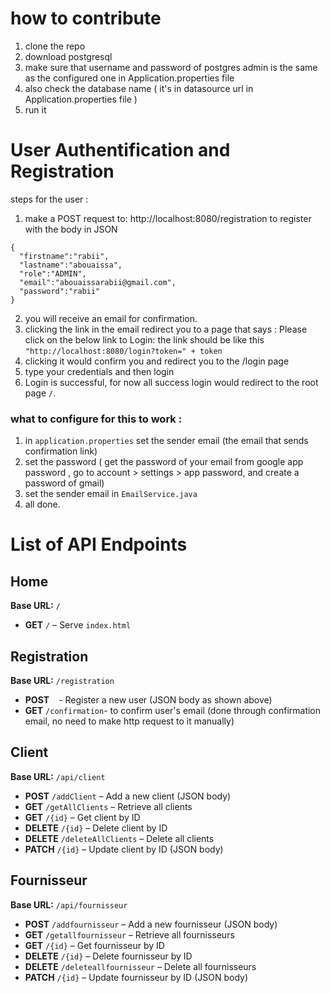 # how to contribute
1. clone the repo
2. download postgresql
3. make sure that username and password of postgres admin is the same as the configured one in Application.properties file
4. also check the database name ( it's in datasource url in Application.properties file )
5. run it

# User Authentification and Registration
steps for the user :
1. make a POST request to: http://localhost:8080/registration to register with the body in JSON
````
{
  "firstname":"rabii",
  "lastname":"abouaissa",
  "role":"ADMIN",
  "email":"abouaissarabii@gmail.com",
  "password":"rabii"
}
````
2. you will receive an email for confirmation.
3. clicking the link in the email redirect you to a page that says : Please click on the below link to Login:
the link should be like this ``"http://localhost:8080/login?token=" + token``
4. clicking it would confirm you and redirect you to the /login page
5. type your credentials and then login
6. Login is successful, for now all success login would redirect to the root page ``/``.
### what to configure for this to work :
1. in ``application.properties`` set the sender email (the email that sends confirmation link)
2. set the password ( get the password of your email from google app password , go to account > settings > app password, and create a password of gmail)
3. set the sender email in ``EmailService.java``
4. all done.

# List of API Endpoints

## Home
**Base URL:** `/`
- **GET** `/` – Serve `index.html`

## Registration
**Base URL:** `/registration`
- **POST** `` `` - Register a new user (JSON body as shown above)
- **GET** ``/confirmation``- to confirm user's email (done through confirmation email, no need to make http request to it manually)

## Client
**Base URL:** `/api/client`
- **POST** `/addClient` – Add a new client (JSON body)
- **GET** `/getAllClients` – Retrieve all clients
- **GET** `/{id}` – Get client by ID
- **DELETE** `/{id}` – Delete client by ID
- **DELETE** `/deleteAllClients` – Delete all clients
- **PATCH** `/{id}` – Update client by ID (JSON body)

## Fournisseur
**Base URL:** `/api/fournisseur`
- **POST** `/addfournisseur` – Add a new fournisseur (JSON body)
- **GET** `/getallfournisseur` – Retrieve all fournisseurs
- **GET** `/{id}` – Get fournisseur by ID
- **DELETE** `/{id}` – Delete fournisseur by ID
- **DELETE** `/deleteallfournisseur` – Delete all fournisseurs
- **PATCH** `/{id}` – Update fournisseur by ID (JSON body)

